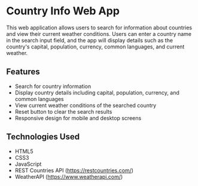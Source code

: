 # Country Info Web App

This web application allows users to search for information about countries and view their current weather conditions. Users can enter a country name in the search input field, and the app will display details such as the country's capital, population, currency, common languages, and current weather.

## Features

- Search for country information
- Display country details including capital, population, currency, and common languages
- View current weather conditions of the searched country
- Reset button to clear the search results
- Responsive design for mobile and desktop screens

## Technologies Used

- HTML5
- CSS3
- JavaScript
- REST Countries API (https://restcountries.com/)
- WeatherAPI (https://www.weatherapi.com/)